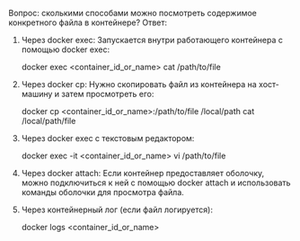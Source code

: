 Вопрос: сколькими способами можно посмотреть содержимое конкретного файла в контейнере?
Ответ: 
1. Через docker exec:
   Запускается внутри работающего контейнера с помощью docker exec:

   docker exec <container_id_or_name> cat /path/to/file
   
2. Через docker cp:
   Нужно скопировать файл из контейнера на хост-машину и затем просмотреть его:

   docker cp <container_id_or_name>:/path/to/file /local/path
   cat /local/path/file
   
3. Через docker exec с текстовым редактором:
 
   docker exec -it <container_id_or_name> vi /path/to/file
   
4. Через docker attach:
   Если контейнер предоставляет оболочку, можно подключиться к ней с помощью docker attach и использовать команды оболочки для просмотра файла. 

5. Через контейнерный лог (если файл логируется):
   
   docker logs <container_id_or_name>
   